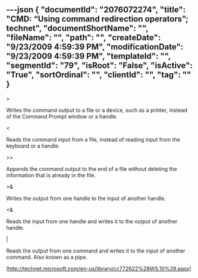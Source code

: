 ---json
{
  "documentId": "2076072274",
  "title": "CMD: “Using command redirection operators”; technet",
  "documentShortName": "",
  "fileName": "",
  "path": "",
  "createDate": "9/23/2009 4:59:39 PM",
  "modificationDate": "9/23/2009 4:59:39 PM",
  "templateId": "",
  "segmentId": "79",
  "isRoot": "False",
  "isActive": "True",
  "sortOrdinal": "",
  "clientId": "",
  "tag": ""
}
---

&gt;

Writes the command output to a file or a device, such as a printer, instead of the Command Prompt window or a handle.

&lt;

Reads the command input from a file, instead of reading input from the keyboard or a handle.

&gt;&gt;

Appends the command output to the end of a file without deleting the information that is already in the file.

&gt;&

Writes the output from one handle to the input of another handle.

&lt;&

Reads the input from one handle and writes it to the output of another handle.

|

Reads the output from one command and writes it to the input of another command. Also known as a pipe. 

[http://technet.microsoft.com/en-us/library/cc772622%28WS.10%29.aspx]
